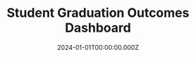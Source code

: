 ---
title: "Student Graduation Outcomes Dashboard"
date: "2024-01-01T00:00:00.000Z"
description: "This PowerBI dashboard presents the post-graduation outcomes of University of Arkansas students, detailing their employment, volunteer activities, and other paths, along with salary statistics by college."
image: "/project/Student Outcome Report.png"
projectUrl: "https://career.uark.edu/aboutus/studentstats/"
technologies: ["PowerBI", "Data Visualization", "PowerQuery"]
--- 